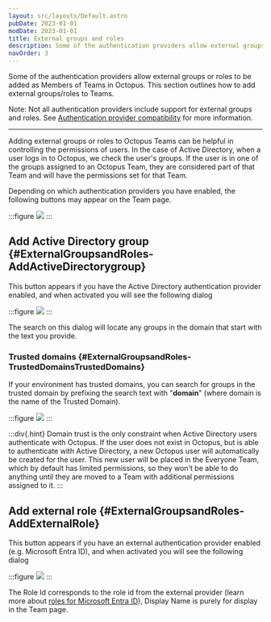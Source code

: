 ```yaml
---
layout: src/layouts/Default.astro
pubDate: 2023-01-01
modDate: 2023-01-01
title: External groups and roles
description: Some of the authentication providers allow external groups or roles to be added as Members of Teams in Octopus.
navOrder: 3
---
```


Some of the authentication providers allow external groups or roles to be added as Members of Teams in Octopus. This section outlines how to add external groups/roles to Teams.

Note: Not all authentication providers include support for external groups and roles. See [Authentication provider compatibility](/docs/security/authentication/auth-provider-compatibility) for more information.

---

Adding external groups or roles to Octopus Teams can be helpful in controlling the permissions of users. In the case of Active Directory, when a user logs in to Octopus, we check the user's groups. If the user is in one of the groups assigned to an Octopus Team, they are considered part of that Team and will have the permissions set for that Team.

Depending on which authentication providers you have enabled, the following buttons may appear on the Team page.

:::figure
![](/docs/security/users-and-teams/images/members-buttons.png)
:::

## Add Active Directory group {#ExternalGroupsandRoles-AddActiveDirectorygroup}

This button appears if you have the Active Directory authentication provider enabled, and when activated you will see the following dialog

:::figure
![](/docs/security/users-and-teams/images/add-ad-group.png)
:::

The search on this dialog will locate any groups in the domain that start with the text you provide.

### Trusted domains {#ExternalGroupsandRoles-TrustedDomainsTrustedDomains}

If your environment has trusted domains, you can search for groups in the trusted domain by prefixing the search text with "**domain**" (where domain is the name of the Trusted Domain).

:::figure
![](/docs/security/users-and-teams/images/add-ad-group-trusted-domains.png)
:::

:::div{.hint}
Domain trust is the only constraint when Active Directory users authenticate with Octopus. If the user does not exist in Octopus, but is able to authenticate with Active Directory, a new Octopus user will automatically be created for the user. This new user will be placed in the Everyone Team, which by default has limited permissions, so they won't be able to do anything until they are moved to a Team with additional permissions assigned to it.
:::

## Add external role {#ExternalGroupsandRoles-AddExternalRole}

This button appears if you have an external authentication provider enabled (e.g. Microsoft Entra ID), and when activated you will see the following dialog

:::figure
![](/docs/security/users-and-teams/images/add-external-role.png)
:::

The Role Id corresponds to the role id from the external provider (learn more about [roles for Microsoft Entra ID](/docs/security/authentication/azure-ad-authentication)), Display Name is purely for display in the Team page.
